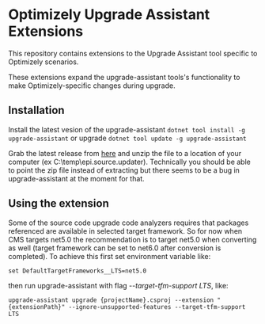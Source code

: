 # Optimizely Upgrade Assistant Extensions

This repository contains extensions to the Upgrade Assistant tool specific to Optimizely scenarios.

These extensions expand the upgrade-assistant tools's functionality to make Optimizely-specific changes during upgrade.

## Installation

Install the latest vesion of the upgrade-assistant `dotnet tool install -g upgrade-assistant` or upgrade `dotnet tool update -g upgrade-assistant`


Grab the latest release from [here](https://github.com/episerver/upgrade-assistant-extensions/releases) and unzip the file to a location of your computer (ex C:\temp\epi.source.updater).  Technically you should be able to point the zip file instead of extracting but there seems to be a bug in upgrade-assistant at the moment for that.

## Using the extension
Some of the source code upgrade code analyzers requires that packages referenced are available in selected target framework. So for now when CMS targets net5.0 the recommendation is to target net5.0 when converting as well (target framework can be set to net6.0 after conversion is completed). To achieve this first set environment variable like:
```
set DefaultTargetFrameworks__LTS=net5.0
```
then run upgrade-assistant with flag *--target-tfm-support LTS*, like:

```
upgrade-assistant upgrade {projectName}.csproj --extension "{extensionPath}" --ignore-unsupported-features --target-tfm-support LTS
```

